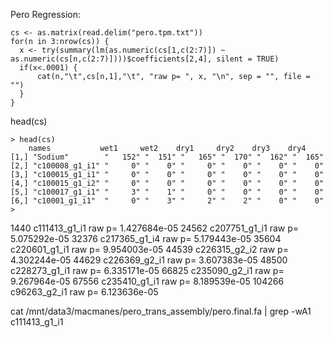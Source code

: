 Pero Regression:


	cs <- as.matrix(read.delim("pero.tpm.txt"))
	for(n in 3:nrow(cs)) {
   	  x <- try(summary(lm(as.numeric(cs[1,c(2:7)]) ~ as.numeric(cs[n,c(2:7)])))$coefficients[2,4], silent = TRUE)
   	  if(x<.0001) {
   	      cat(n,"\t",cs[n,1],"\t", "raw p= ", x, "\n", sep = "", file = "")
   	  }
 	}


head(cs)



    > head(cs)
        names           wet1     wet2    dry1     dry2    dry3    dry4   
    [1,] "Sodium"        "   152" "  151" "   165" "  170" "  162" "  165"
    [2,] "c100008_g1_i1" "     0" "    0" "     0" "    0" "    0" "    0"
    [3,] "c100015_g1_i1" "     0" "    0" "     0" "    0" "    0" "    0"
    [4,] "c100015_g1_i2" "     0" "    0" "     0" "    0" "    0" "    0"
    [5,] "c100017_g1_i1" "     3" "    1" "     0" "    0" "    0" "    0"
    [6,] "c10001_g1_i1"  "     0" "    3" "     2" "    2" "    0" "    0"
    >


1440	c111413_g1_i1	raw p= 1.427684e-05
24562	c207751_g1_i1	raw p= 5.075292e-05
32376	c217365_g1_i4	raw p= 5.179443e-05
35604	c220601_g1_i1	raw p= 9.954003e-05
44539	c226315_g2_i2	raw p= 4.302244e-05
44629	c226369_g2_i1	raw p= 3.607383e-05
48500	c228273_g1_i1	raw p= 6.335171e-05
66825	c235090_g2_i1	raw p= 9.267964e-05
67556	c235410_g1_i1	raw p= 8.189539e-05
104266	c96263_g2_i1	raw p= 6.123636e-05

cat /mnt/data3/macmanes/pero_trans_assembly/pero.final.fa | grep -wA1 c111413_g1_i1